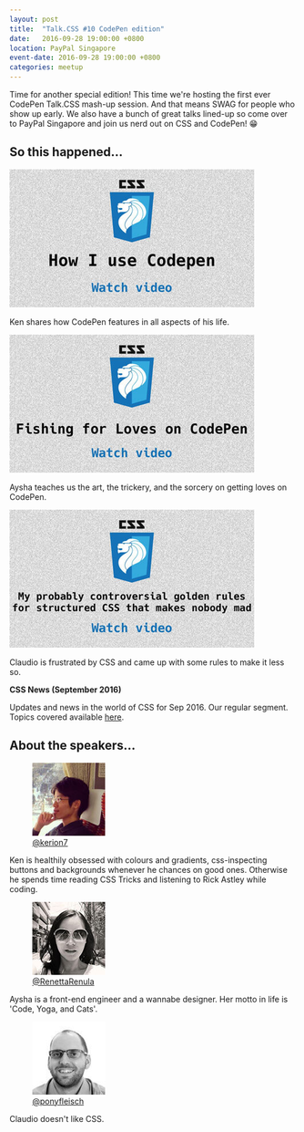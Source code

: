 ```yaml
---
layout: post
title:  "Talk.CSS #10 CodePen edition"
date:   2016-09-28 19:00:00 +0800
location: PayPal Singapore
event-date: 2016-09-28 19:00:00 +0800
categories: meetup
---
```

Time for another special edition! This time we're hosting the first ever CodePen Talk.CSS mash-up session. And that means SWAG for people who show up early. We also have a bunch of great talks lined-up so come over to PayPal Singapore and join us nerd out on CSS and CodePen! <span class="o-emoji" role="img" tabindex="0" aria-label="grinning face with smiling eyes">&#x1F601;</span>

## So this happened...

<div class="c-videos">
  <div class="c-video">
    <a class="c-video__link" href="https://youtu.be/AqdetuiCmLY">
      <img class="c-video__img" src="/img/talk-10/s1001.jpg" srcset="/img/talk-10/s1001@2x.jpg 2x" alt="Link to talk on using CodePen"/>
    </a>
    <p class="c-video__desc">Ken shares how CodePen features in all aspects of his life.</p>
  </div>

  <div class="c-video">
    <a class="c-video__link" href="https://youtu.be/J1gTNEpAvWY">
      <img class="c-video__img" src="/img/talk-10/s1002.jpg" srcset="/img/talk-10/s1002@2x.jpg 2x" alt="Link to talk on Fishing for Loves on CodePen"/>
    </a>
    <p class="c-video__desc">Aysha teaches us the art, the trickery, and the sorcery on getting loves on CodePen.</p>
  </div>

  <div class="c-video">
    <a class="c-video__link" href="https://youtu.be/o68A1yDSYcE">
      <img class="c-video__img" src="/img/talk-10/s1003.jpg" srcset="/img/talk-10/s1003@2x.jpg 2x" alt="Link to talk on structuring CSS"/>
    </a>
    <p class="c-video__desc">Claudio is frustrated by CSS and came up with some rules to make it less so.</p>
  </div>

  <div class="u-clear">
    <strong>CSS News (September 2016)</strong><br>
    <p>Updates and news in the world of CSS for Sep 2016. Our regular segment. Topics covered available <a href="https://github.com/SingaporeCSS/slides/blob/gh-pages/notes/talk-10.md">here</a>.</p>
  </div>

</div>

## About the speakers...

<div class="l-speakers c-speakers">

  <div class="l-speaker c-speaker">
    <figure>
      <img class="c-speaker__img" src="/img/talk-10/ken.jpg" srcset="/img/talk-10/ken@2x.jpg 2x" alt="Ken Chua"/>
      <figcaption><a class="c-speaker__link" href="https://twitter.com/kerion7">@kerion7</a></figcaption>
    </figure>
    <p class="c-speaker__intro">Ken is healthily obsessed with colours and gradients, css-inspecting buttons and backgrounds whenever he chances on good ones. Otherwise he spends time reading CSS Tricks and listening to Rick Astley while coding.</p>
  </div>

  <div class="l-speaker c-speaker">
    <figure>
      <img class="c-speaker__img" src="/img/talk-4/ren.jpg" srcset="/img/talk-4/ren@2x.jpg 2x" alt="Ren Aysha"/>
      <figcaption><a class="c-speaker__link" href="https://twitter.com/RenettaRenula">@RenettaRenula</a></figcaption>
    </figure>
    <p class="c-speaker__intro">Aysha is a front-end engineer and a wannabe designer. Her motto in life is 'Code, Yoga, and Cats'.</p>
  </div>

  <div class="l-speaker c-speaker">
    <figure>
      <img class="c-speaker__img" src="/img/talk-10/claudio.jpg" srcset="/img/talk-10/claudio@2x.jpg 2x" alt="Claudio Mettler"/>
      <figcaption><a class="c-speaker__link" href="https://twitter.com/ponyfleisch">@ponyfleisch</a></figcaption>
    </figure>
    <p class="c-speaker__intro">Claudio doesn't like CSS.</p>
  </div>

</div>
